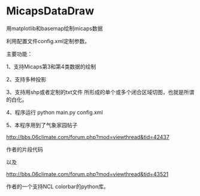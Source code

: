 # MicapsDataDraw

用matplotlib和basemap绘制micaps数据

利用配置文件config.xml定制参数。

主要功能：

1、支持Micaps第3和第4类数据的绘制

2、支持多种投影

3、支持用shp或者定制的txt文件 所形成的单个或多个闭合区域切图，也就是所谓的白化。

4、程序运行 python main.py config.xml

5、本程序用到了气象家园帖子
 
   http://bbs.06climate.com/forum.php?mod=viewthread&tid=42437
   
   作者的片段代码
   
   以及
   
   http://bbs.06climate.com/forum.php?mod=viewthread&tid=43521
   
   作者的一个支持NCL colorbar的python库。
